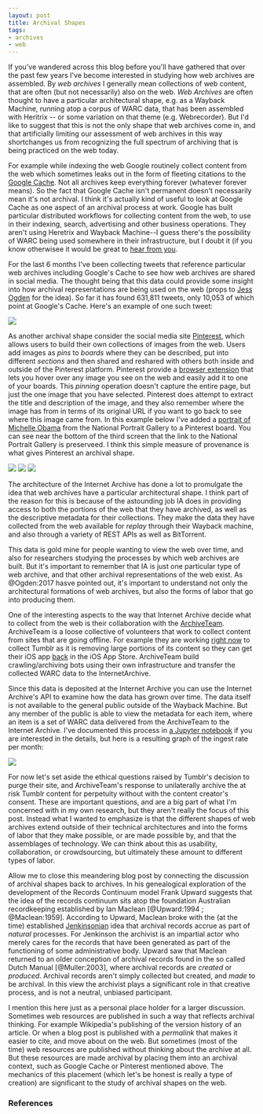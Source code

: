```yaml
---
layout: post
title: Archival Shapes
tags:
- archives
- web
---
```



If you've wandered across this blog before you'll have gathered that over the
past few years I've become interested in studying how web archives are
assembled. By *web archives* I generally mean collections of web content, that
are often (but not necessarily) also on the web. *Web Archives* are often
thought to have a particular architectural shape, e.g. as a Wayback Machine,
running atop a corpus of WARC data, that has been assembled with Heritrix -- or
some variation on that theme (e.g.  Webrecorder). But I'd like to suggest that
this is not the only shape that web archives come in, and that artificially
limiting our assessment of web archives in this way shortchanges us from
recognizing the full spectrum of archiving that is being practiced on the web
today.

For example while indexing the web Google routinely collect content from the web
which sometimes leaks out in the form of fleeting citations to the [Google
Cache](https://support.google.com/websearch/answer/1687222?hl=en). Not all
archives keep everything forever (whatever forever means). So the fact that
Google Cache isn't permanent doesn't necessarily mean it's not archival. I think
it's actually kind of useful to look at Google Cache as one aspect of an
archival process at work. Google has built particular distributed workflows for
collecting content from the web, to use in their indexing, search, advertising
and other business operations. They aren't using Heretrix and Wayback Machine--I
guess there's the possibility of WARC being used somewhere in their
infrastructure, but I doubt it (if you know otherwisee it would be great to
[hear from you](mailto:ehs@pobox.com).

For the last 6 months I've been collecting tweets that reference particular web
archives including Google's Cache to see how web archives are shared in social
media. The thought being that this data could provide some insight into how
archival representations are being used on the web (props to [Jess
Ogden](https://archivingtheweb.me/) for the idea).  So far it has found 631,811
tweets, only 10,053 of which point at Google's Cache. Here's an example of one
such tweet:

<a href="https://twitter.com/1o5CleanEnergy/status/1081938670616231938"><img class="img-responsive" src="/images/twitter-google-cache.png"></a>

As another archival shape consider the social media site
[Pinterest](https://pinterest.com), which allows users to build their own
collections of images from the web.  Users add images as *pins* to *boards*
where they can be described, put into different *sections* and then shared and
reshared with others both inside and outside of the Pinterest platform.
Pinterest provide a [browser
extension](https://about.pinterest.com/en/browser-button) that lets you hover
over any image you see on the web and easily add it to one of your boards.  This
*pinning* operation doesn't capture the entire page, but just the one image that
you have selected. Pinterest does attempt to extract the title and description
of the image, and they also remember where the image has from in terms of its
original URL if you want to go back to see where this image came from. In this
example below I've added a [portrait of Michelle
Obama](https://npg.si.edu/object/npg_NPG.2018.15) from the National Portrait
Gallery to a Pinterest board. You can see near the bottom of the third screen
that the link to the National Portrait Gallery is preserveed. I think this
simple measure of provenance is what gives Pinterest an archival shape.

<img class="img-responsive" src="/images/pinterest1.png">
<img class="img-responsive" src="/images/pinterest2.png">
<img class="img-responsive" src="/images/pinterest3.png">

The architecture of the Internet Archive has done a lot to promulgate the idea
that web archives have a particular architectural shape. I think part of the
reason for this is because of the astounding job IA does in providing access to
both the portions of the web that they have archived, as well as the descriptive
metadata for their collections. They make the data they have collected from the
web available for *replay* through their Wayback machine, and also through a
variety of REST APIs as well as BitTorrent.

This data is gold mine for people wanting to view the web over time, and also
for researchers studying the processes by which web archives are built. But it's
important to remember that IA is just one particular type of web archive, and
that other archival representations of the web exist. As @Ogden:2017 hasve
pointed out, it's important to understand not only the architectural formations
of web archives, but also the forms of labor that go into producing them.

One of the interesting aspects to the way that Internet Archive decide what to
collect from the web is their collaboration with the
[ArchiveTeam](https://archiveteam.org/). ArchiveTeam is a loose collective of
volunteers that work to collect content from sites that are going offline.  For
example they are working [right
now](https://motherboard.vice.com/en_us/article/d3bekm/archivists-say-tumblr-ip-banned-them-for-trying-to-preserve-adult-content)
to collect Tumblr as it is removing large portions of its content so they can
get their iOS app
[back](https://tumblr.zendesk.com/hc/en-us/articles/360012260613-November-16-2018-Issues-with-the-iOS-app)
in the iOS App Store. ArchiveTeam build crawling/archiving bots using their own
infrastructure and transfer the collected WARC data to the InternetArchive.

Since this data is deposited at the Internet Archive you can use the Internet
Archive's API to examine how the data has grown over time. The data itself is
not available to the general public outside of the Wayback Machine. But any
member of the public is able to view the metadata for each item, where an item
is a set of WARC data delivered from the ArchiveTeam to the Internet Archive.
I've documented this process in [a Jupyter notebook](https://github.com/edsu/notebooks/blob/master/ArchiveTeam.ipynb) if
you are interested in the details, but here is a resulting graph of the ingest
rate per month:

<img class="img-responsive" src="/images/archiveteam-ingest.png">

For now let's set aside the ethical questions raised by Tumblr's decision to
purge their site, and ArchiveTeam's response to unilaterally archive the at risk
Tumblr content for perpetuity without with the content creator's consent. These
are important questions, and are a big part of what I'm concerned with in my own
research, but they aren't really the focus of this post. Instead what I wanted
to emphasize is that the different shapes of web archives extend outside of
their technical architectures and into the forms of labor that they make
possible, or are made possible by, and that the assemblages of technology. We
can think about this as usability, collaboration, or crowdsourcing, but
ultimately these amount to different types of labor.

Allow me to close this meandering blog post by connecting the discussion of
archival shapes back to archives. In his genealogical exploration of the
development of the Records Continuum model Frank Upward suggests that the idea
of the records continuum sits atop the foundation Australian recordkeeping
established by Ian Maclean [@Upward:1994 ; @Maclean:1959].  According to Upward,
Maclean broke with the (at the time) established
[Jenkinsonian](https://en.wikipedia.org/wiki/Hilary_Jenkinson) idea that
archival records accrue as part of *natural* processes. For Jenkinson the
archivist is an impartial actor who merely cares for the records that have been
generated as part of the functioning of some administrative body. Upward saw
that Maclean returned to an older conception of archival records found in the so
called Dutch Manual [@Muller:2003], where archival records are *created* or
*produced*.  Archival records aren't simply collected but created, and *made* to
be archival. In this view the archivist plays a significant role in that
creative process, and is not a neutral, unbiased participant.

I mention this here just as a personal place holder for a larger discussion.
Sometimes web resources are published in such a way that reflects archival
thinking. For example Wikipedia's publishing of the version history of an
article. Or when a blog post is published with a *permalink* that makes it
easier to cite, and move about on the web. But sometimes (most of the time) web
resources are published without thinking about the archive at all. But these
resources are made archival by placing them into an archival context, such as
Google Cache or Pinterest mentioned above. The mechanics of this placement
(which let's be honest is really a type of creation) are significant to the
study of archival shapes on the web.

### References
